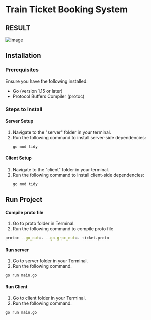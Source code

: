 # Train Ticket Booking System

## RESULT
![image](https://github.com/pranavnaikp/train_ticketing/assets/84633869/156eea73-5544-4db9-9c60-b3d2f1174430)


## Installation

### Prerequisites
Ensure you have the following installed:
- Go (version 1.15 or later)
- Protocol Buffers Compiler (protoc)

### Steps to Install

#### Server Setup
1. Navigate to the "server" folder in your terminal.
2. Run the following command to install server-side dependencies:
   ```bash
   go mod tidy
   ```

#### Client Setup
1. Navigate to the "client" folder in your terminal.
2. Run the following command to install client-side dependencies:
   ```bash
   go mod tidy

## Run Project

#### Compile proto file
1. Go to proto folder in Terminal.
2. Run the following command to compile proto file
  ```bash
  protoc --go_out=. --go-grpc_out=. ticket.proto
  ```
#### Run server
1. Go to server folder in your Terminal.
2. Run the following command.
 ```bash
 go run main.go
  ```

#### Run Client
1. Go to client folder in your Terminal.
2. Run the following command.
 ```bash
 go run main.go
  ```




